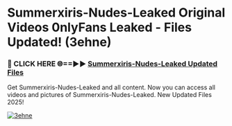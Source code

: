 # Summerxiris-Nudes-Leaked Original Videos 0nlyFans Leaked - Files Updated! (3ehne)

<h3>🔴 CLICK HERE 🌐==►► <a href="https://tinyurl.com/4mcuefdz" rel="nofollow">Summerxiris-Nudes-Leaked Updated Files</a></h3>

Get Summerxiris-Nudes-Leaked and all content. Now you can access all videos and pictures of Summerxiris-Nudes-Leaked. New Updated Files 2025!

[![3ehne](https://i.imgur.com/StAQSOY.gif)](https://tinyurl.com/4mcuefdz)
